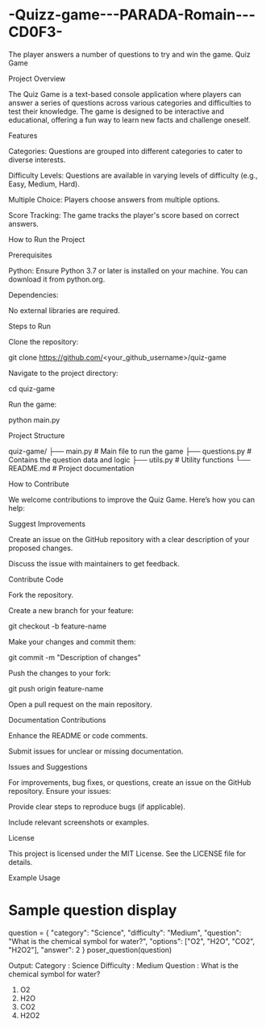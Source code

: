 # -Quizz-game---PARADA-Romain---CD0F3-
The player answers a number of questions to try and win the game.
Quiz Game

Project Overview

The Quiz Game is a text-based console application where players can answer a series of questions across various categories and difficulties to test their knowledge. The game is designed to be interactive and educational, offering a fun way to learn new facts and challenge oneself.

Features

Categories: Questions are grouped into different categories to cater to diverse interests.

Difficulty Levels: Questions are available in varying levels of difficulty (e.g., Easy, Medium, Hard).

Multiple Choice: Players choose answers from multiple options.

Score Tracking: The game tracks the player's score based on correct answers.

How to Run the Project

Prerequisites

Python: Ensure Python 3.7 or later is installed on your machine. You can download it from python.org.

Dependencies:

No external libraries are required.

Steps to Run

Clone the repository:

git clone https://github.com/<your_github_username>/quiz-game

Navigate to the project directory:

cd quiz-game

Run the game:

python main.py

Project Structure

quiz-game/
├── main.py          # Main file to run the game
├── questions.py     # Contains the question data and logic
├── utils.py         # Utility functions
└── README.md        # Project documentation

How to Contribute

We welcome contributions to improve the Quiz Game. Here’s how you can help:

Suggest Improvements

Create an issue on the GitHub repository with a clear description of your proposed changes.

Discuss the issue with maintainers to get feedback.

Contribute Code

Fork the repository.

Create a new branch for your feature:

git checkout -b feature-name

Make your changes and commit them:

git commit -m "Description of changes"

Push the changes to your fork:

git push origin feature-name

Open a pull request on the main repository.

Documentation Contributions

Enhance the README or code comments.

Submit issues for unclear or missing documentation.

Issues and Suggestions

For improvements, bug fixes, or questions, create an issue on the GitHub repository. Ensure your issues:

Provide clear steps to reproduce bugs (if applicable).

Include relevant screenshots or examples.

License

This project is licensed under the MIT License. See the LICENSE file for details.

Example Usage

# Sample question display
question = {
    "category": "Science",
    "difficulty": "Medium",
    "question": "What is the chemical symbol for water?",
    "options": ["O2", "H2O", "CO2", "H2O2"],
    "answer": 2
}
poser_question(question)

Output:
Category : Science
Difficulty : Medium
Question : What is the chemical symbol for water?
1. O2
2. H2O
3. CO2
4. H2O2
